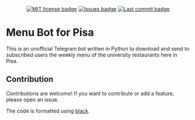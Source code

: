 <p align="center">
<a href="https://github.com/AlessandroZanatta/UniPiMenuBot/blob/master/LICENSE"><img src="https://img.shields.io/github/license/AlessandroZanatta/UniPiMenuBot?style=for-the-badge" alt="MIT license badge"></a>
<a href="https://github.com/AlessandroZanatta/UniPiMenuBot/issues"><img src="https://img.shields.io/github/issues/AlessandroZanatta/UniPiMenuBot?style=for-the-badge" alt="Issues badge"></a>
<a href="https://github.com/AlessandroZanatta/UniPiMenuBot/commits/master"><img src="https://img.shields.io/github/last-commit/AlessandroZanatta/UniPiMenuBot" alt="Last commit badge"></a>
</p>
<p align="center"><h1>Menu Bot for Pisa</h1></p>
This is an unofficial Telegram bot written in Python to download and send to subscribed users the weekly menu of the university restaurants here in Pisa.

## Contribution
Contributions are welcome!
If you want to contribute or add a feature, please open an issue.

The code is formatted using [black](https://github.com/psf/black).